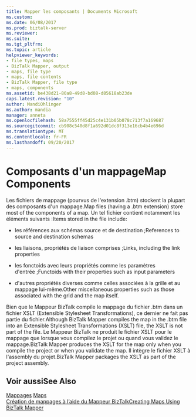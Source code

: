 ```yaml
---
title: Mapper les composants | Documents Microsoft
ms.custom: 
ms.date: 06/08/2017
ms.prod: biztalk-server
ms.reviewer: 
ms.suite: 
ms.tgt_pltfrm: 
ms.topic: article
helpviewer_keywords:
- file types, maps
- BizTalk Mapper, output
- maps, file type
- maps, file contents
- BizTalk Mapper, file type
- maps, components
ms.assetid: be438d21-80a8-49d8-bd08-d85618ab23de
caps.latest.revision: "10"
author: MandiOhlinger
ms.author: mandia
manager: anneta
ms.openlocfilehash: 58a7555ff45d25c4e131b05b078c713f7a169687
ms.sourcegitcommit: cb908c540d8f1a692d01dc8f313e16cb4b4e696d
ms.translationtype: MT
ms.contentlocale: fr-FR
ms.lasthandoff: 09/20/2017
---
```

# <a name="map-components"></a><span data-ttu-id="f6584-102">Composants d'un mappage</span><span class="sxs-lookup"><span data-stu-id="f6584-102">Map Components</span></span>
<span data-ttu-id="f6584-103">Les fichiers de mappage (pourvus de l'extension .btm) stockent la plupart des composants d'un mappage.</span><span class="sxs-lookup"><span data-stu-id="f6584-103">Map files (having a .btm extension) store most of the components of a map.</span></span> <span data-ttu-id="f6584-104">Un tel fichier contient notamment les éléments suivants :</span><span class="sxs-lookup"><span data-stu-id="f6584-104">Items stored in the file include:</span></span>  
  
-   <span data-ttu-id="f6584-105">les références aux schémas source et de destination ;</span><span class="sxs-lookup"><span data-stu-id="f6584-105">References to source and destination schemas</span></span>  
  
-   <span data-ttu-id="f6584-106">les liaisons, propriétés de liaison comprises ;</span><span class="sxs-lookup"><span data-stu-id="f6584-106">Links, including the link properties</span></span>  
  
-   <span data-ttu-id="f6584-107">les fonctoids avec leurs propriétés comme les paramètres d'entrée ;</span><span class="sxs-lookup"><span data-stu-id="f6584-107">Functoids with their properties such as input parameters</span></span>  
  
-   <span data-ttu-id="f6584-108">d'autres propriétés diverses comme celles associées à la grille et au mappage lui-même.</span><span class="sxs-lookup"><span data-stu-id="f6584-108">Other miscellaneous properties such as those associated with the grid and the map itself.</span></span>  
  
 <span data-ttu-id="f6584-109">Bien que le Mappeur BizTalk compile le mappage du fichier .btm dans un fichier XSLT (Extensible Stylesheet Transformations), ce dernier ne fait pas partie du fichier.</span><span class="sxs-lookup"><span data-stu-id="f6584-109">Although BizTalk Mapper compiles the map in the .btm file into an Extensible Stylesheet Transformations (XSLT) file, the XSLT is not part of the file.</span></span> <span data-ttu-id="f6584-110">Le Mappeur BizTalk ne produit le fichier XSLT pour le mappage que lorsque vous compilez le projet ou quand vous validez le mappage.</span><span class="sxs-lookup"><span data-stu-id="f6584-110">BizTalk Mapper produces the XSLT for the map only when you compile the project or when you validate the map.</span></span> <span data-ttu-id="f6584-111">Il intègre le fichier XSLT à l'assembly du projet.</span><span class="sxs-lookup"><span data-stu-id="f6584-111">BizTalk Mapper packages the XSLT as part of the project assembly.</span></span>  
  
## <a name="see-also"></a><span data-ttu-id="f6584-112">Voir aussi</span><span class="sxs-lookup"><span data-stu-id="f6584-112">See Also</span></span>  
 <span data-ttu-id="f6584-113">[Mappages](../core/maps.md) </span><span class="sxs-lookup"><span data-stu-id="f6584-113">[Maps](../core/maps.md) </span></span>  
 [<span data-ttu-id="f6584-114">Création de mappages à l’aide du Mappeur BizTalk</span><span class="sxs-lookup"><span data-stu-id="f6584-114">Creating Maps Using BizTalk Mapper</span></span>](../core/creating-maps-using-biztalk-mapper.md)